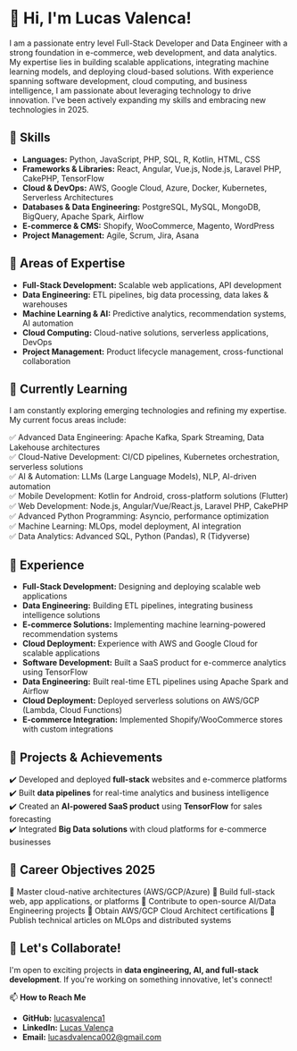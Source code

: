 # 👋 Hi, I'm Lucas Valenca!

I am a passionate entry level Full-Stack Developer and Data Engineer with a strong foundation in e-commerce, web development, and data analytics. My expertise lies in building scalable applications, integrating machine learning models, and deploying cloud-based solutions. With experience spanning software development, cloud computing, and business intelligence, I am passionate about leveraging technology to drive innovation. I've been actively expanding my skills and embracing new technologies in 2025.

## 🔧 Skills

- **Languages:** Python, JavaScript, PHP, SQL, R, Kotlin, HTML, CSS  
- **Frameworks & Libraries:** React, Angular, Vue.js, Node.js, Laravel PHP, CakePHP, TensorFlow  
- **Cloud & DevOps:** AWS, Google Cloud, Azure, Docker, Kubernetes, Serverless Architectures  
- **Databases & Data Engineering:** PostgreSQL, MySQL, MongoDB, BigQuery, Apache Spark, Airflow  
- **E-commerce & CMS:** Shopify, WooCommerce, Magento, WordPress  
- **Project Management:** Agile, Scrum, Jira, Asana  

## 🎯 Areas of Expertise

- **Full-Stack Development:** Scalable web applications, API development  
- **Data Engineering:** ETL pipelines, big data processing, data lakes & warehouses  
- **Machine Learning & AI:** Predictive analytics, recommendation systems, AI automation  
- **Cloud Computing:** Cloud-native solutions, serverless applications, DevOps  
- **Project Management:** Product lifecycle management, cross-functional collaboration  

## 🌱 Currently Learning

I am constantly exploring emerging technologies and refining my expertise. My current focus areas include:

✅ Advanced Data Engineering: Apache Kafka, Spark Streaming, Data Lakehouse architectures  
✅ Cloud-Native Development: CI/CD pipelines, Kubernetes orchestration, serverless solutions  
✅ AI & Automation: LLMs (Large Language Models), NLP, AI-driven automation  
✅ Mobile Development: Kotlin for Android, cross-platform solutions (Flutter)  
✅ Web Development: Node.js, Angular/Vue/React.js, Laravel PHP, CakePHP  
✅ Advanced Python Programming: Asyncio, performance optimization  
✅ Machine Learning: MLOps, model deployment, AI integration  
✅ Data Analytics: Advanced SQL, Python (Pandas), R (Tidyverse)  

## 💼 Experience  

- **Full-Stack Development:** Designing and deploying scalable web applications  
- **Data Engineering:** Building ETL pipelines, integrating business intelligence solutions  
- **E-commerce Solutions:** Implementing machine learning-powered recommendation systems  
- **Cloud Deployment:** Experience with AWS and Google Cloud for scalable applications  
- **Software Development:** Built a SaaS product for e-commerce analytics using TensorFlow  
- **Data Engineering:** Built real-time ETL pipelines using Apache Spark and Airflow  
- **Cloud Deployment:** Deployed serverless solutions on AWS/GCP (Lambda, Cloud Functions)  
- **E-commerce Integration:** Implemented Shopify/WooCommerce stores with custom integrations  

## 🚀 Projects & Achievements

✔️ Developed and deployed **full-stack** websites and e-commerce platforms  
✔️ Built **data pipelines** for real-time analytics and business intelligence  
✔️ Created an **AI-powered SaaS product** using **TensorFlow** for sales forecasting  
✔️ Integrated **Big Data solutions** with cloud platforms for e-commerce businesses  

## 🎯 Career Objectives 2025

🔹 Master cloud-native architectures (AWS/GCP/Azure)
🔹 Build full-stack web, app applications, or platforms
🔹 Contribute to open-source AI/Data Engineering projects
🔹 Obtain AWS/GCP Cloud Architect certifications
🔹 Publish technical articles on MLOps and distributed systems



## 🤝 Let's Collaborate!

I'm open to exciting projects in **data engineering, AI, and full-stack development**. If you're working on something innovative, let's connect!

📫 **How to Reach Me**  
- **GitHub:** [lucasvalenca1](https://github.com/lucasvalenca1)  
- **LinkedIn:** [Lucas Valença](https://www.linkedin.com/in/lucasvalenca)  
- **Email:** lucasdvalenca002@gmail.com  
